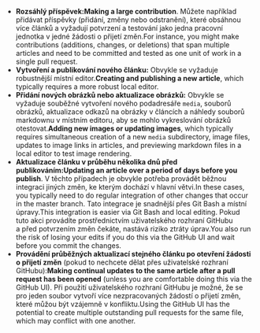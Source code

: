  - <span data-ttu-id="9d625-101">**Rozsáhlý příspěvek:**</span><span class="sxs-lookup"><span data-stu-id="9d625-101">**Making a large contribution**.</span></span> <span data-ttu-id="9d625-102">Můžete například přidávat příspěvky (přidání, změny nebo odstranění), které obsáhnou více článků a vyžadují potvrzení a testování jako jedna pracovní jednotka v jedné žádosti o přijetí změn.</span><span class="sxs-lookup"><span data-stu-id="9d625-102">For instance, you might make contributions (additions, changes, or deletions) that span multiple articles and need to be committed and tested as one unit of work in a single pull request.</span></span> 
 - <span data-ttu-id="9d625-103">**Vytvoření a publikování nového článku:** Obvykle se vyžaduje robustnější místní editor.</span><span class="sxs-lookup"><span data-stu-id="9d625-103">**Creating and publishing a new article**, which typically requires a more robust local editor.</span></span> 
 - <span data-ttu-id="9d625-104">**Přidání nových obrázků nebo aktualizace obrázků:** Obvykle se vyžaduje souběžné vytvoření nového podadresáře `media`, souborů obrázků, aktualizace odkazů na obrázky v článcích a náhledy souborů markdownu v místním editoru, aby se mohlo vykreslování obrázků otestovat.</span><span class="sxs-lookup"><span data-stu-id="9d625-104">**Adding new images or updating images**, which typically requires simultaneous creation of a new `media` subdirectory, image files, updates to image links in articles, and previewing markdown files in a local editor to test image rendering.</span></span>
 - <span data-ttu-id="9d625-105">**Aktualizace článku v průběhu několika dnů před publikováním:**</span><span class="sxs-lookup"><span data-stu-id="9d625-105">**Updating an article over a period of days before you publish**.</span></span> <span data-ttu-id="9d625-106">V těchto případech je obvykle potřeba provádět běžnou integraci jiných změn, ke kterým dochází v hlavní větvi.</span><span class="sxs-lookup"><span data-stu-id="9d625-106">In these cases, you typically need to do regular integration of other changes that occur in the master branch.</span></span> <span data-ttu-id="9d625-107">Tato integrace je snadnější přes Git Bash a místní úpravy.</span><span class="sxs-lookup"><span data-stu-id="9d625-107">This integration is easier via Git Bash and local editing.</span></span> <span data-ttu-id="9d625-108">Pokud tuto akci provádíte prostřednictvím uživatelského rozhraní GitHubu a před potvrzením změn čekáte, nastává riziko ztráty úprav.</span><span class="sxs-lookup"><span data-stu-id="9d625-108">You also run the risk of losing your edits if you do this via the GitHub UI and wait before you commit the changes.</span></span>
 - <span data-ttu-id="9d625-109">**Provádění průběžných aktualizací stejného článku po otevření žádosti o přijetí změn** (pokud to nechcete dělat přes uživatelské rozhraní GitHubu):</span><span class="sxs-lookup"><span data-stu-id="9d625-109">**Making continual updates to the same article after a pull request has been opened** (unless you are comfortable doing this via the GitHub UI).</span></span> <span data-ttu-id="9d625-110">Při použití uživatelského rozhraní GitHubu je možné, že se pro jeden soubor vytvoří více nezpracovaných žádostí o přijetí změn, které můžou být vzájemně v konfliktu.</span><span class="sxs-lookup"><span data-stu-id="9d625-110">Using the GitHub UI has the potential to create multiple outstanding pull requests for the same file, which may conflict with one another.</span></span> 